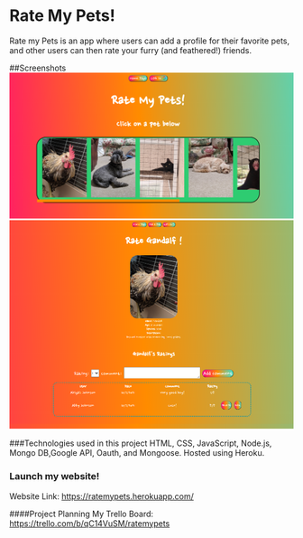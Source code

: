 # Rate My Pets!

Rate my Pets is an app where users can add a profile for their favorite pets, and other users can then rate your furry (and feathered!) friends.




##Screenshots
![Screenshot of home page](https://github.com/UrsisTech/Project-2-RateMyPets/blob/main/public/images/Screenshot1.png)
![Screenshot of Galdalf's pet Profile](https://github.com/UrsisTech/Project-2-RateMyPets/blob/main/public/images/Screenshot2.png)

###Technologies used in this project
HTML, CSS, JavaScript, Node.js, Mongo DB,Google API, Oauth, and Mongoose. Hosted using Heroku.

### Launch my website!

Website Link: https://ratemypets.herokuapp.com/

####Project Planning
My Trello Board: https://trello.com/b/qC14VuSM/ratemypets








